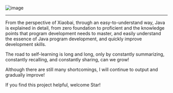 ![image](https://user-images.githubusercontent.com/123616755/217752938-b25b99d4-4316-4de0-922b-3e625d05c538.png)
***
From the perspective of Xiaobai, through an easy-to-understand way, Java is explained in detail, from zero foundation to proficient and the knowledge points that program development needs to master, and easily understand the essence of Java program development, and quickly improve development skills.

The road to self-learning is long and long, only by constantly summarizing, constantly recalling, and constantly sharing, can we grow!

Although there are still many shortcomings, I will continue to output and gradually improve!

If you find this project helpful, welcome Star!

